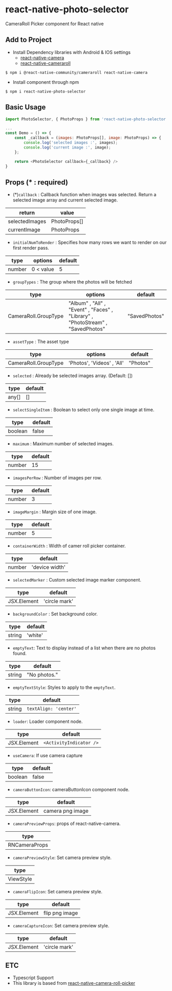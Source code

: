 # react-native-photo-selector

CameraRoll Picker component for React native

## Add to Project

- Install Dependency libraries with Android & IOS settings
  - [react-native-camera](https://github.com/react-native-community/react-native-camera)
  - [react-native-cameraroll](https://github.com/react-native-community/react-native-cameraroll)

```
$ npm i @react-native-community/cameraroll react-native-camera
```

- Install component through npm

```
$ npm i react-native-photo-selector
```

## Basic Usage

```js
import PhotoSelector, { PhotoProps } from 'react-native-photo-selector';

...
const Demo = () => {
    const _callback = (images: PhotoProps[], image: PhotoProps) => {
        console.log('selected images :', images);
        console.log('current image :', image);
    };

    return <PhotoSelector callback={_callback} />
}

```

## Props (\* : required)

- (\*)`callback` : Callback function when images was selected. Return a selected image array and current selected image.

| return         | value        |
| -------------- | ------------ |
| selectedImages | PhotoProps[] |
| currentImage   | PhotoProps   |

- `initialNumToRender` : Specifies how many rows we want to render on our first render pass.

| type   | options   | default |
| ------ | --------- | ------- |
| number | 0 < value | 5       |

- `groupTypes` : The group where the photos will be fetched

| type                 | options                                                                         | default       |
| -------------------- | ------------------------------------------------------------------------------- | ------------- |
| CameraRoll.GroupType | "Album" , "All" , "Event" , "Faces" , "Library" , "PhotoStream" , "SavedPhotos" | "SavedPhotos" |

- `assetType` : The asset type

| type                 | options                    | default  |
| -------------------- | -------------------------- | -------- |
| CameraRoll.GroupType | 'Photos', 'Videos' , 'All' | "Photos" |

- `selected` : Already be selected images array. (Default: [])

| type  | default |
| ----- | ------- |
| any[] | []      |

- `selectSingleItem` : Boolean to select only one single image at time.

| type    | default |
| ------- | ------- |
| boolean | false   |

- `maximum` : Maximum number of selected images.

| type   | default |
| ------ | ------- |
| number | 15      |

- `imagesPerRow` : Number of images per row.

| type   | default |
| ------ | ------- |
| number | 3       |

- `imageMargin` : Margin size of one image.

| type   | default |
| ------ | ------- |
| number | 5       |

- `containerWidth` : Width of camer roll picker container.

| type   | default        |
| ------ | -------------- |
| number | 'device width' |

- `selectedMarker` : Custom selected image marker component.

| type        | default       |
| ----------- | ------------- |
| JSX.Element | 'circle mark' |

- `backgroundColor` : Set background color.

| type   | default |
| ------ | ------- |
| string | 'white' |

- `emptyText`: Text to display instead of a list when there are no photos found.

| type   | default      |
| ------ | ------------ |
| string | "No photos." |

- `emptyTextStyle`: Styles to apply to the `emptyText`.

| type   | default               |
| ------ | --------------------- |
| string | `textAlign: 'center'` |

- `loader`: Loader component node.

| type        | default                 |
| ----------- | ----------------------- |
| JSX.Element | `<ActivityIndicator />` |

- `useCamera`: If use camera capture

| type    | default |
| ------- | ------- |
| boolean | false   |

- `cameraButtonIcon`: cameraButtonIcon component node.

| type        | default          |
| ----------- | ---------------- |
| JSX.Element | camera png image |

- `cameraPreviewProps`: props of react-native-camera.

| type          |
| ------------- |
| RNCameraProps |

- `cameraPreviewStyle`: Set camera preview style.

| type      |
| --------- |
| ViewStyle |

- `cameraFlipIcon`: Set camera preview style.

| type        | default        |
| ----------- | -------------- |
| JSX.Element | flip png image |

- `cameraCaptureIcon`: Set camera preview style.

| type        | default       |
| ----------- | ------------- |
| JSX.Element | 'circle mark' |

## ETC

- Typescript Support
- This library is based from [react-native-camera-roll-picker](https://www.npmjs.com/package/react-native-camera-roll-picker)
